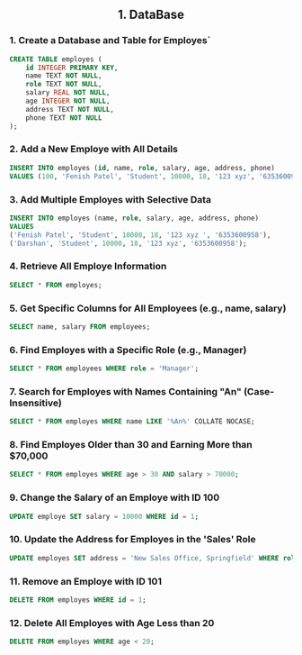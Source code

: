 <h2 align = "center"> 1. DataBase </h2>

### 1. Create a Database and Table for Employes`
```sql
CREATE TABLE employes (
    id INTEGER PRIMARY KEY,
    name TEXT NOT NULL,
    role TEXT NOT NULL,
    salary REAL NOT NULL,
    age INTEGER NOT NULL,
    address TEXT NOT NULL,
    phone TEXT NOT NULL
);
```
### 2. Add a New Employe with All Details
```sql
INSERT INTO employes (id, name, role, salary, age, address, phone) 
VALUES (100, 'Fenish Patel', 'Student', 10000, 18, '123 xyz', '6353600958');
```
### 3. Add Multiple Employes with Selective Data
```sql
INSERT INTO employes (name, role, salary, age, address, phone) 
VALUES 
('Fenish Patel', 'Student', 10000, 18, '123 xyz ', '6353600958'),
('Darshan', 'Student', 10000, 18, '123 xyz', '6353600958');
```
### 4. Retrieve All Employe Information
```sql
SELECT * FROM employes;
```
### 5. Get Specific Columns for All Employees (e.g., name, salary)
```sql
SELECT name, salary FROM employees;
```
### 6. Find Employes with a Specific Role (e.g., Manager)
```sql
SELECT * FROM employees WHERE role = 'Manager';
```
### 7. Search for Employes with Names Containing "An" (Case-Insensitive)
```sql
SELECT * FROM employes WHERE name LIKE '%An%' COLLATE NOCASE;
```
### 8. Find Employes Older than 30 and Earning More than $70,000
```sql
SELECT * FROM employes WHERE age > 30 AND salary > 70000;
```
### 9. Change the Salary of an Employe with ID 100
```sql
UPDATE employe SET salary = 10000 WHERE id = 1;
```
### 10. Update the Address for Employes in the 'Sales' Role
```sql
UPDATE employes SET address = 'New Sales Office, Springfield' WHERE role = 'Sales';
```
### 11. Remove an Employe with ID 101
```sql
DELETE FROM employes WHERE id = 1;
```
### 12. Delete All Employes with Age Less than 20
```sql
DELETE FROM employes WHERE age < 20;
```
